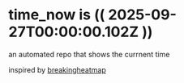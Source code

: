 # time_now is (( 2025-09-27T00:00:00.102Z ))

an automated repo that shows the currnent time

inspired by [breakingheatmap](https://github.com/breakingheatmap/breakingheatmap)